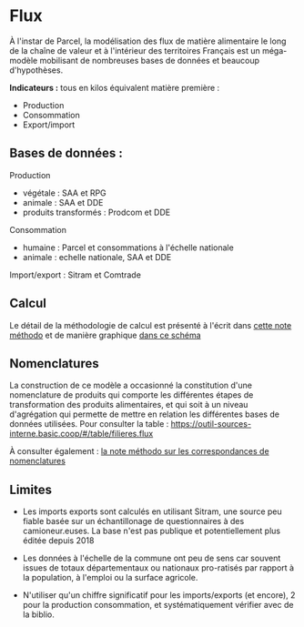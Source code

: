 # Flux
À l'instar de Parcel, la modélisation des flux de matière alimentaire le long de la chaîne de valeur et à l'intérieur des territoires Français est un méga-modèle mobilisant de nombreuses bases de données et beaucoup d'hypothèses.

**Indicateurs :** tous en kilos équivalent matière première :
- Production
- Consommation
- Export/import

## Bases de données :

Production
- végétale : SAA et RPG
- animale : SAA et DDE
- produits transformés : Prodcom et DDE

Consommation
- humaine : Parcel et consommations à l'échelle nationale
- animale : echelle nationale, SAA et DDE

Import/export : Sitram et Comtrade


## Calcul
Le détail de la méthodologie de calcul est présenté à l'écrit dans [cette note méthodo](https://lebasic.sharepoint.com/:w:/r/sites/Basic_shared_files/Documents%20partages/3%20-%20R%26D/7%20-%20Projets%20de%20recherche/2020-PRA%20analyse%20CV%20territoriale/3-Traitement%20Donn%C3%A9es/Notes%20m%C3%A9thodo/Note%20m%C3%A9thodologique_territorialisation.docx) et de manière graphique [dans ce schéma](https://miro.com/app/board/o9J_l5JcW0o=/)

## Nomenclatures
La construction de ce modèle a occasionné la constitution d'une nomenclature de produits qui comporte les différentes étapes de transformation des produits alimentaires, et qui soit à un niveau d'agrégation qui permette de mettre en relation les différentes bases de données utilisées.
Pour consulter la table : https://outil-sources-interne.basic.coop/#/table/filieres.flux

À consulter également : [la note méthodo sur les correspondances de nomenclatures
](https://lebasic.sharepoint.com/:w:/r/sites/Basic_shared_files/Documents%20partages/3%20-%20R%26D/7%20-%20Projets%20de%20recherche/2020-PRA%20analyse%20CV%20territoriale/3-Traitement%20Donn%C3%A9es/Notes%20m%C3%A9thodo/Correspondances%20de%20nomenclature%20Projet%20de%20recherche%20action.docx?d=w473720e0f72149ecb1ac7e9b3be733c7&csf=1&web=1&e=FDQYFf)

## Limites
- Les imports exports sont calculés en utilisant Sitram, une source peu fiable basée sur un échantillonage de questionnaires à des camioneur.euses. La base n'est pas publique et potentiellement plus éditée depuis 2018

- Les données à l'échelle de la commune ont peu de sens car souvent issues de totaux départementaux ou nationaux pro-ratisés par rapport à la population, à l'emploi ou la surface agricole.

- N'utiliser qu'un chiffre significatif pour les imports/exports (et encore), 2 pour la production consommation, et systématiquement vérifier avec de la biblio.

